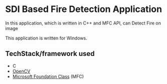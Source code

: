 # SDI Based Fire Detection Application
In this application, which is written in C++ and MFC API, can Detect Fire on image

This application is written for Windows.

## TechStack/framework used
- C
- [OpenCV](https://opencv.org/releases/)
- [Microsoft Foundation Class](https://learn.microsoft.com/en-us/cpp/mfc/mfc-desktop-applications?view=msvc-170) (MFC)
